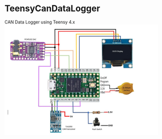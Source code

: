 # TeensyCanDataLogger
CAN Data Logger using Teensy 4.x
![alt text](https://github.com/niladridmgit/TeensyCanDataLogger/blob/main/images/BlockDiagram.JPG)
